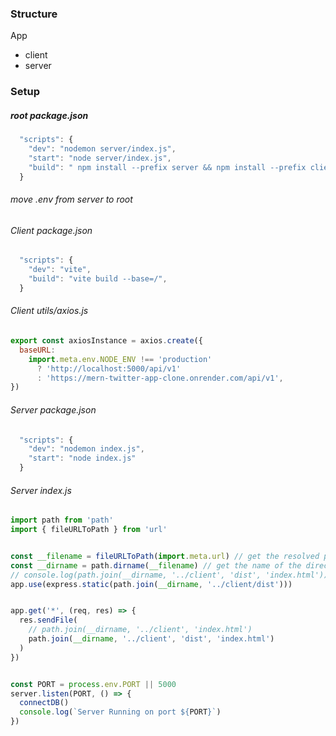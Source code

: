 ### Structure
App
- client
- server

### Setup
##### root package.json
```js
  "scripts": {
    "dev": "nodemon server/index.js",
    "start": "node server/index.js",
    "build": " npm install --prefix server && npm install --prefix client --production=false && npm run build --prefix client"
  }
```

###### move .env from server to root


###### Client package.json
```js
  "scripts": {
    "dev": "vite",
    "build": "vite build --base=/",
  }
```

###### Client utils/axios.js
```js
export const axiosInstance = axios.create({
  baseURL:
    import.meta.env.NODE_ENV !== 'production'
      ? 'http://localhost:5000/api/v1'
      : 'https://mern-twitter-app-clone.onrender.com/api/v1',
})
```
 
 
###### Server package.json
```js
  "scripts": {
    "dev": "nodemon index.js",
    "start": "node index.js"
  }
```

###### Server index.js
```js
import path from 'path'
import { fileURLToPath } from 'url'


const __filename = fileURLToPath(import.meta.url) // get the resolved path to the file
const __dirname = path.dirname(__filename) // get the name of the directory
// console.log(path.join(__dirname, '../client', 'dist', 'index.html'))
app.use(express.static(path.join(__dirname, '../client/dist')))


app.get('*', (req, res) => {
  res.sendFile(
    // path.join(__dirname, '../client', 'index.html')
    path.join(__dirname, '../client', 'dist', 'index.html')
  )
})


const PORT = process.env.PORT || 5000
server.listen(PORT, () => {
  connectDB()
  console.log(`Server Running on port ${PORT}`)
})

```